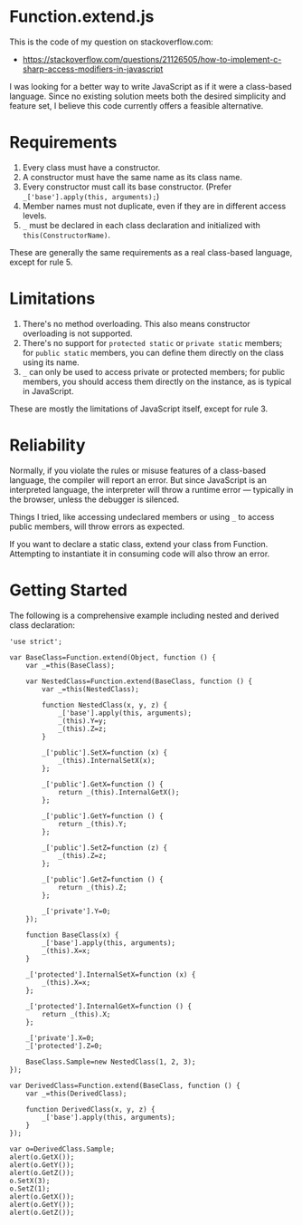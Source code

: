 # Function.extend.js
This is the code of my question on stackoverflow.com:

* https://stackoverflow.com/questions/21126505/how-to-implement-c-sharp-access-modifiers-in-javascript

I was looking for a better way to write JavaScript as if it were a class-based language. Since no existing solution meets both the desired simplicity and feature set, I believe this code currently offers a feasible alternative.

# Requirements
1. Every class must have a constructor.
2. A constructor must have the same name as its class name.
3. Every constructor must call its base constructor. (Prefer `_['base'].apply(this, arguments);`)
4. Member names must not duplicate, even if they are in different access levels.
5. `_` must be declared in each class declaration and initialized with `this(ConstructorName)`.

These are generally the same requirements as a real class-based language, except for rule 5.

# Limitations
1. There's no method overloading. This also means constructor overloading is not supported.
2. There's no support for `protected static` or `private static` members; for `public static` members, you can define them directly on the class using its name.
3. `_` can only be used to access private or protected members; for public members, you should access them directly on the instance, as is typical in JavaScript.

These are mostly the limitations of JavaScript itself, except for rule 3.

# Reliability
Normally, if you violate the rules or misuse features of a class-based language, the compiler will report an error. But since JavaScript is an interpreted language, the interpreter will throw a runtime error — typically in the browser, unless the debugger is silenced.

Things I tried, like accessing undeclared members or using `_` to access public members, will throw errors as expected.

If you want to declare a static class, extend your class from Function. Attempting to instantiate it in consuming code will also throw an error.

# Getting Started
The following is a comprehensive example including nested and derived class declaration:

	'use strict';

	var BaseClass=Function.extend(Object, function () {
		var _=this(BaseClass);

		var NestedClass=Function.extend(BaseClass, function () {
			var _=this(NestedClass);

			function NestedClass(x, y, z) {
				_['base'].apply(this, arguments);
				_(this).Y=y;
				_(this).Z=z;
			}

			_['public'].SetX=function (x) {
				_(this).InternalSetX(x);
			};

			_['public'].GetX=function () {
				return _(this).InternalGetX();
			};

			_['public'].GetY=function () {
				return _(this).Y;
			};

			_['public'].SetZ=function (z) {
				_(this).Z=z;
			};

			_['public'].GetZ=function () {
				return _(this).Z;
			};

			_['private'].Y=0;
		});

		function BaseClass(x) {
			_['base'].apply(this, arguments);
			_(this).X=x;
		}

		_['protected'].InternalSetX=function (x) {
			_(this).X=x;
		};

		_['protected'].InternalGetX=function () {
			return _(this).X;
		};

		_['private'].X=0;
		_['protected'].Z=0;

		BaseClass.Sample=new NestedClass(1, 2, 3);
	});

	var DerivedClass=Function.extend(BaseClass, function () {
		var _=this(DerivedClass);

		function DerivedClass(x, y, z) {
			_['base'].apply(this, arguments);
		}
	});

	var o=DerivedClass.Sample;
	alert(o.GetX());
	alert(o.GetY());
	alert(o.GetZ());
	o.SetX(3);
	o.SetZ(1);
	alert(o.GetX());
	alert(o.GetY());
	alert(o.GetZ());
